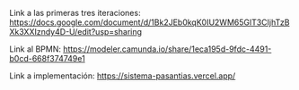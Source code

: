 Link a las primeras tres iteraciones: https://docs.google.com/document/d/1Bk2JEb0kqK0IU2WM65GlT3CIjhTzBXk3XXIzndy4D-U/edit?usp=sharing

Link al BPMN: https://modeler.camunda.io/share/1eca195d-9fdc-4491-b0cd-668f374749e1

Link a implementación: https://sistema-pasantias.vercel.app/
